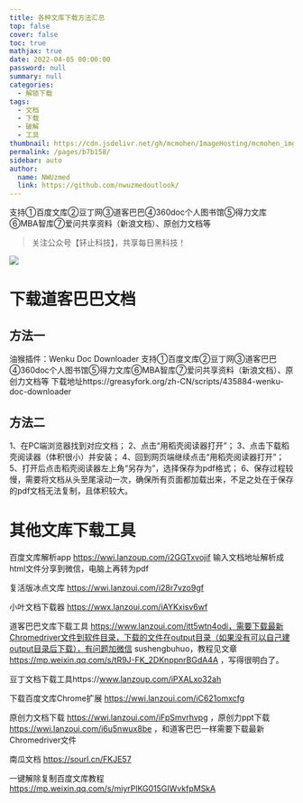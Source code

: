 ```yaml
---
title: 各种文库下载方法汇总
top: false
cover: false
toc: true
mathjax: true
date: 2022-04-05 00:00:00
password: null
summary: null
categories: 
  - 解锁下载
tags: 
  - 文档
  - 下载
  - 破解
  - 工具
thumbnail: https://cdn.jsdelivr.net/gh/mcmohen/ImageHosting/mcmohen_imgmcmohen_imgteacher.jpg
permalink: /pages/b7b158/
sidebar: auto
author: 
  name: NWUzmed
  link: https://github.com/nwuzmedoutlook/
---
```

支持①百度文库②豆丁网③道客巴巴④360doc个人图书馆⑤得力文库⑥MBA智库⑦爱问共享资料（新浪文档）、原创力文档等

<!-- more -->

> 关注公众号【钚止科技】，共享每日黑科技！

![](/medias/contact.jpg)

# 下载道客巴巴文档

## 方法一

油猴插件：Wenku Doc Downloader
支持①百度文库②豆丁网③道客巴巴④360doc个人图书馆⑤得力文库⑥MBA智库⑦爱问共享资料（新浪文档）、原创力文档等
下载地址https://greasyfork.org/zh-CN/scripts/435884-wenku-doc-downloader

## 方法二

1、在PC端浏览器找到对应文档；
2、点击“用稻壳阅读器打开”；
3、点击下载稻壳阅读器（体积很小）并安装；
4、回到网页端继续点击“用稻壳阅读器打开”；
5、打开后点击稻壳阅读器左上角“另存为”，选择保存为pdf格式；
6、保存过程较慢，需要将文档从头至尾滚动一次，确保所有页面都加载出来，不足之处在于保存的pdf文档无法复制，且体积较大。

# 其他文库下载工具

百度文库解析app https://wwi.lanzoup.com/i2GGTxvojif 输入文档地址解析成html文件分享到微信，电脑上再转为pdf

复活版冰点文库 https://wwi.lanzoui.com/i28r7vzo9gf

小叶文档下载器 https://wwx.lanzoui.com/iAYKxisv6wf

道客巴巴文库下载工具 https://www.lanzoui.com/itt5wtn4odi，需要下载最新Chromedriver文件到软件目录，下载的文件在output目录（如果没有可以自己建output目录后下载），有问题加微信 sushengbuhuo，教程见文章 https://mp.weixin.qq.com/s/tR9J-FK_2DKnppnrBGdA4A ，写得很明白了。

豆丁文档下载工具https://www.lanzoup.com/iPXALxo32ah

下载百度文库Chrome扩展 https://wwi.lanzoui.com/iC621omxcfg

原创力文档下载 https://wwi.lanzoui.com/iFpSmvrhvpg ，原创力ppt下载 https://wwi.lanzoui.com/i6u5nwux8be ，和道客巴巴一样需要下载最新Chromedriver文件

南瓜文档 https://sourl.cn/FKJE57

一键解除复制百度文库教程 https://mp.weixin.qq.com/s/miyrPlKG015GIWvkfpMSkA
